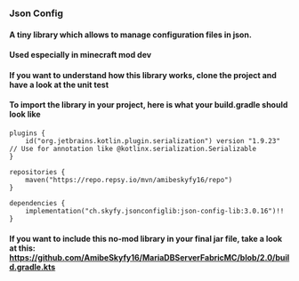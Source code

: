### Json Config

#### A tiny library which allows to manage configuration files in json.

#### Used especially in minecraft mod dev

#### If you want to understand how this library works, clone the project and have a look at the unit test

#### To import the library in your project, here is what your build.gradle should look like

```
plugins {
    id("org.jetbrains.kotlin.plugin.serialization") version "1.9.23" // Use for annotation like @kotlinx.serialization.Serializable
}

repositories {
    maven("https://repo.repsy.io/mvn/amibeskyfy16/repo")
}

dependencies {
    implementation("ch.skyfy.jsonconfiglib:json-config-lib:3.0.16")!!
}
```

#### If you want to include this no-mod library in your final jar file, take a look at this: https://github.com/AmibeSkyfy16/MariaDBServerFabricMC/blob/2.0/build.gradle.kts

